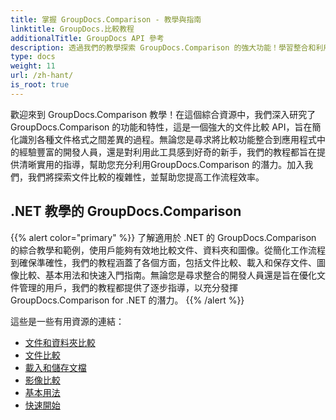 ```yaml
---
title: 掌握 GroupDocs.Comparison - 教學與指南
linktitle: GroupDocs.比較教程
additionalTitle: GroupDocs API 參考
description: 透過我們的教學探索 GroupDocs.Comparison 的強大功能！學習整合和利用此 API 進行高效的文件比較。
type: docs
weight: 11
url: /zh-hant/
is_root: true
---
```


歡迎來到 GroupDocs.Comparison 教學！在這個綜合資源中，我們深入研究了 GroupDocs.Comparison 的功能和特性，這是一個強大的文件比較 API，旨在簡化識別各種文件格式之間差異的過程。無論您是尋求將比較功能整合到應用程式中的經驗豐富的開發人員，還是對利用此工具感到好奇的新手，我們的教程都旨在提供清晰實用的指導，幫助您充分利用GroupDocs.Comparison 的潛力。加入我們，我們將探索文件比較的複雜性，並幫助您提高工作流程效率。

## .NET 教學的 GroupDocs.Comparison
{{% alert color="primary" %}}
了解適用於 .NET 的 GroupDocs.Comparison 的綜合教學和範例，使用戶能夠有效地比較文件、資料夾和圖像。從簡化工作流程到確保準確性，我們的教程涵蓋了各個方面，包括文件比較、載入和保存文件、圖像比較、基本用法和快速入門指南。無論您是尋求整合的開發人員還是旨在優化文件管理的用戶，我們的教程都提供了逐步指導，以充分發揮 GroupDocs.Comparison for .NET 的潛力。
{{% /alert %}}

這些是一些有用資源的連結：
 
- [文件和資料夾比較](./net/documents-and-folder-comparison/)
- [文件比較](./net/document-comparison/)
- [載入和儲存文檔](./net/loading-and-saving-documents/)
- [影像比較](./net/image-comparison/)
- [基本用法](./net/basic-usage/)
- [快速開始](./net/quick-start/)

